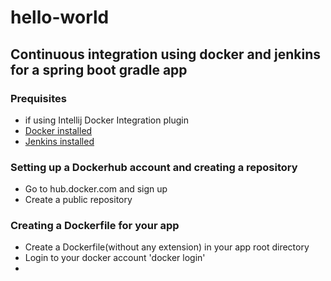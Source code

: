 # hello-world

## Continuous integration using docker and jenkins for a spring boot gradle app

### Prequisites
* if using Intellij Docker Integration plugin
* [Docker installed](https://www.digitalocean.com/community/tutorials/how-to-install-and-use-docker-on-ubuntu-16-04)
* [Jenkins installed](https://www.digitalocean.com/community/tutorials/how-to-install-jenkins-on-ubuntu-16-04)


### Setting up a Dockerhub account and creating a repository

* Go to hub.docker.com and sign up
* Create a public repository

### Creating a Dockerfile for your app

* Create a Dockerfile(without any extension) in your app root directory
* Login to your docker account
  'docker login'
* 


